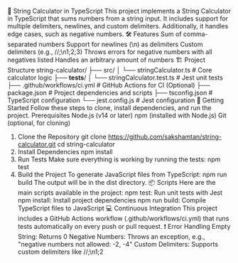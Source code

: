 📐 String Calculator in TypeScript
This project implements a String Calculator in TypeScript that sums numbers from a string input. It includes support for multiple delimiters, newlines, and custom delimiters. Additionally, it handles edge cases, such as negative numbers.
🛠 Features
Sum of comma-separated numbers
Support for newlines (\n) as delimiters
Custom delimiters (e.g., //;\n1;2;3)
Throws errors for negative numbers with all negatives listed
Handles an arbitrary amount of numbers
🏗️ Project Structure
string-calculator/
├── src/
│   └── stringCalculator.ts         # Core calculator logic
├── __tests__/
│   └── stringCalculator.test.ts    # Jest unit tests
├── .github/workflows/ci.yml        # GitHub Actions for CI (Optional)
├── package.json                    # Project dependencies and scripts
├── tsconfig.json                   # TypeScript configuration
└── jest.config.js                  # Jest configuration
🚀 Getting Started
Follow these steps to clone, install dependencies, and run the project.
Prerequisites
Node.js (v14 or later)
npm (installed with Node.js)
Git (optional, for cloning)
1. Clone the Repository
git clone https://github.com/sakshamtan/string-calculator.git
cd string-calculator
2. Install Dependencies
npm install
3. Run Tests
Make sure everything is working by running the tests:
npm test
4. Build the Project
To generate JavaScript files from TypeScript:
npm run build
The output will be in the dist directory.
📦 Scripts
Here are the main scripts available in the project:
npm test: Run unit tests with Jest
npm install: Install project dependencies
npm run build: Compile TypeScript files to JavaScript
💻 Continuous Integration
This project includes a GitHub Actions workflow (.github/workflows/ci.yml) that runs tests automatically on every push or pull request.
❗ Error Handling
Empty String: Returns 0
Negative Numbers: Throws an exception, e.g., "negative numbers not allowed: -2, -4"
Custom Delimiters: Supports custom delimiters like //;\n1;2
